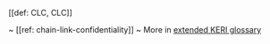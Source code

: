 [[def: CLC, CLC]]

~ [[ref: chain-link-confidentiality]]
~ More in <a href="https://weboftrust.github.io/WOT-terms/docs/glossary/CLC">extended KERI glossary</a>
